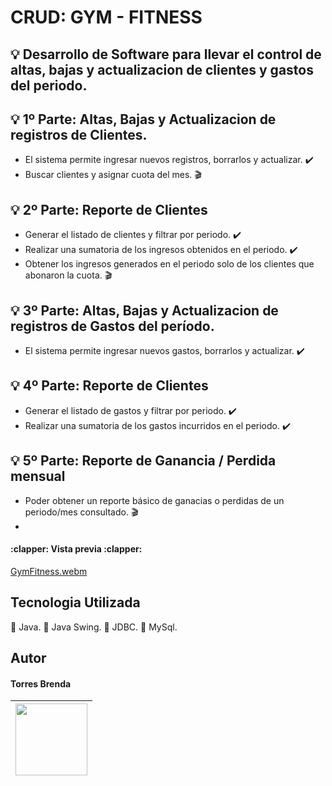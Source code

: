 # CRUD: GYM - FITNESS

## :bulb: Desarrollo de Software para llevar el control de altas, bajas y actualizacion de clientes y gastos del periodo. 

## :bulb: 1º Parte: Altas, Bajas y Actualizacion de registros de Clientes.
- El sistema permite ingresar nuevos registros, borrarlos y actualizar. :heavy_check_mark:
- Buscar clientes y asignar cuota del mes. :clapper:

## :bulb: 2º Parte: Reporte de Clientes
- Generar el listado de clientes y filtrar por periodo. :heavy_check_mark: 
- Realizar una sumatoria de los ingresos obtenidos en el periodo. :heavy_check_mark:
- Obtener los ingresos generados en el periodo solo de los clientes que abonaron la cuota. :clapper:

## :bulb: 3º Parte: Altas, Bajas y Actualizacion de registros de Gastos del período.
- El sistema permite ingresar nuevos gastos, borrarlos y actualizar. :heavy_check_mark: 

## :bulb: 4º Parte: Reporte de Clientes
- Generar el listado de gastos y filtrar por periodo. :heavy_check_mark: 
- Realizar una sumatoria de los gastos incurridos en el periodo. :heavy_check_mark: 

## :bulb: 5º Parte: Reporte de Ganancia / Perdida mensual
- Poder obtener un reporte básico de ganacias o perdidas de un periodo/mes consultado. :clapper:
- 
<h4>
:clapper: Vista previa :clapper:</h4>

[GymFitness.webm](https://github.com/Soledad1988/AppGym-JDBC-MySQL-Java/assets/99606808/b0557d03-0f11-41cf-95b4-24f223cd9f5e)


## Tecnologia Utilizada
🔔 Java.
🔔 Java Swing.
🔔 JDBC.
🔔 MySql.


## Autor
<h4>Torres Brenda</h4>

|<img src="https://github.com/Soledad1988/AppGym-JDBC-MySQL-Java/assets/99606808/e8628720-d6b2-426f-a38e-0af55ac9b9da" width=115>|
| :---: |
